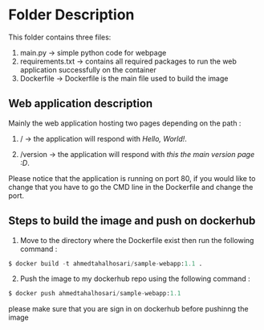 # Folder Description

This folder contains three files:

1) main.py           -> simple python code for webpage 
2) requirements.txt  -> contains all required packages to run the web application successfully on the container 
3) Dockerfile        -> Dockerfile is the main file used to build the image 

## Web application description 

Mainly the web application hosting two pages depending on the path :

1) /  ->  the application will respond with *Hello, World!*.

2) /version -> the application will respond with *this the main version page :D*.

Please notice that the application is running on port 80, if you would like to change that you have to go the CMD line in the Dockerfile and change the port. 

## Steps to build the image and push on dockerhub

1) Move to the directory where the Dockerfile exist then run the following command :

```python
$ docker build -t ahmedtahalhosari/sample-webapp:1.1 .
```

2) Push the image to my dockerhub repo using the following command :

```python
$ docker push ahmedtahalhosari/sample-webapp:1.1
```

please make sure that you are sign in on dockerhub before pushinng the image